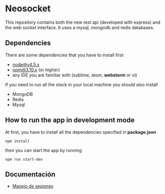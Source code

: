 # Neosocket

This repository contains both the new rest api (developed with express) and the web socket interface. It uses a mysql, mongodb and redis databases.

## Dependencies
There are some dependencies that you have to install first

- node@v4.5.x
- npm@3.10.x (or higher)
- any IDE you are familiar with (sublime, atom, **webstorm** or vi)

If you need to run all the stack in your local machine you should also install

- MongoDB
- Redis
- Mysql


## How to run the app in development mode
At first, you have to install all the dependencies specified in **package.json**

```
npm install
```

then you can start the app by running

```
npm run start-dev
```

## Documentación

* [Manejo de sesiones](docs/api/legacy/sessions.md)

